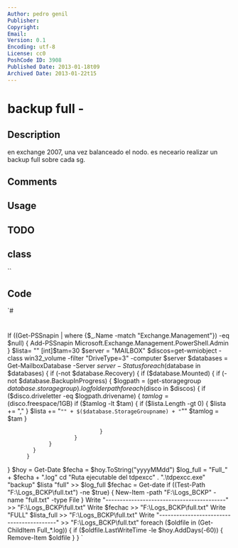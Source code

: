 ```yaml
---
Author: pedro genil
Publisher: 
Copyright: 
Email: 
Version: 0.1
Encoding: utf-8
License: cc0
PoshCode ID: 3908
Published Date: 2013-01-18t09
Archived Date: 2013-01-22t15
---
```


# backup full - 

## Description

en exchange 2007, una vez balanceado el nodo. es neceario realizar un backup full sobre cada sg.

## Comments



## Usage



## TODO



## class

``

## Code

`#
 #
 If ((Get-PSSnapin | where {$_.Name -match "Exchange.Management"}) -eq $null)
 {
 	Add-PSSnapin Microsoft.Exchange.Management.PowerShell.Admin
 }
 $lista= ""
 [int]$tam=30
 $server = "MAILBOX"
 $discos=get-wmiobject -class win32_volume -filter "DriveType=3" -computer $server
 $databases = Get-MailboxDatabase -Server $server -Status
 foreach ($database in $databases)
 {
          if (-not $database.Recovery) 
          { 
             if ($database.Mounted) 
             { 
                if (-not $database.BackupInProgress) 
                { 
                     $logpath = (get-storagegroup $database.storagegroup).logfolderpath
                     foreach ($disco in $discos)
                         {
                              if ($disco.driveletter -eq $logpath.drivename)
                                 {
                                     $tamlog= ($disco.freespace/1GB)
                                         if ($tamlog -lt $tam)
                                                 {
                                                     if ($lista.Length -gt 0) 
                      			                            { 
                         			                             $lista += "," 
                      			                            } 
                     			                    $lista += "`"" + $($database.StorageGroupname) + "`"" 
                                                     $tamlog = $tam
                                                  }
 
                                 }   
                         }
                 }
            }
          }
 }
 $hoy = Get-Date 
 $fecha = $hoy.ToString("yyyyMMdd") 
 $log_full = "Full_" + $fecha + ".log" 
 cd "Ruta ejecutable del tdpexcc"
 . ".\tdpexcc.exe" "backup" $lista "full" >> $log_full
 $fechac = Get-date
 if ((Test-Path "F:\Logs_BCKP\full.txt") -ne $true)
 {
 New-Item -path "F:\Logs_BCKP" -name "full.txt" -type File
 }
 Write "------------------------------------------" >> "F:\Logs_BCKP\full.txt"
 Write $fechac >> "F:\Logs_BCKP\full.txt"
 Write "FULL" $lista_full >> "F:\Logs_BCKP\full.txt"
 Write "------------------------------------------" >> "F:\Logs_BCKP\full.txt"
 foreach ($oldfile in (Get-ChildItem Full_*.log))
 { 
    if ($oldfile.LastWriteTime -le $hoy.AddDays(-60)) 
    { 
       Remove-Item $oldfile 
    } 
 }
`

